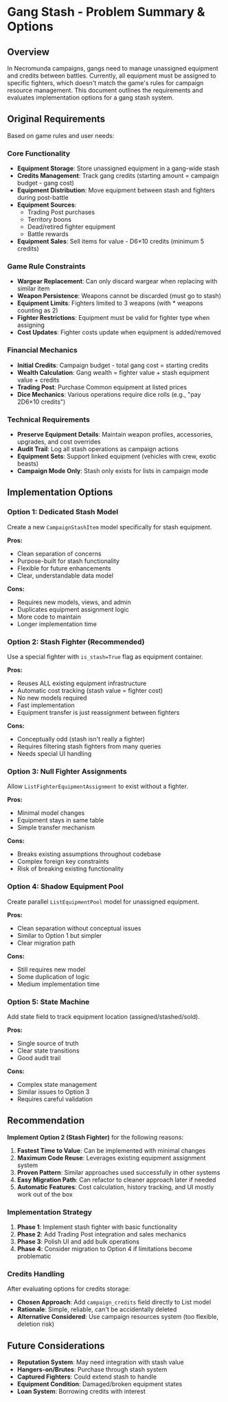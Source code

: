 # Gang Stash - Problem Summary & Options

## Overview

In Necromunda campaigns, gangs need to manage unassigned equipment and credits between battles. Currently, all equipment must be assigned to specific fighters, which doesn't match the game's rules for campaign resource management. This document outlines the requirements and evaluates implementation options for a gang stash system.

## Original Requirements

Based on game rules and user needs:

### Core Functionality
- **Equipment Storage**: Store unassigned equipment in a gang-wide stash
- **Credits Management**: Track gang credits (starting amount = campaign budget - gang cost)
- **Equipment Distribution**: Move equipment between stash and fighters during post-battle
- **Equipment Sources**:
  - Trading Post purchases
  - Territory boons
  - Dead/retired fighter equipment
  - Battle rewards
- **Equipment Sales**: Sell items for value - D6×10 credits (minimum 5 credits)

### Game Rule Constraints
- **Wargear Replacement**: Can only discard wargear when replacing with similar item
- **Weapon Persistence**: Weapons cannot be discarded (must go to stash)
- **Equipment Limits**: Fighters limited to 3 weapons (with * weapons counting as 2)
- **Fighter Restrictions**: Equipment must be valid for fighter type when assigning
- **Cost Updates**: Fighter costs update when equipment is added/removed

### Financial Mechanics
- **Initial Credits**: Campaign budget - total gang cost = starting credits
- **Wealth Calculation**: Gang wealth = fighter value + stash equipment value + credits
- **Trading Post**: Purchase Common equipment at listed prices
- **Dice Mechanics**: Various operations require dice rolls (e.g., "pay 2D6×10 credits")

### Technical Requirements
- **Preserve Equipment Details**: Maintain weapon profiles, accessories, upgrades, and cost overrides
- **Audit Trail**: Log all stash operations as campaign actions
- **Equipment Sets**: Support linked equipment (vehicles with crew, exotic beasts)
- **Campaign Mode Only**: Stash only exists for lists in campaign mode

## Implementation Options

### Option 1: Dedicated Stash Model
Create a new `CampaignStashItem` model specifically for stash equipment.

**Pros:**
- Clean separation of concerns
- Purpose-built for stash functionality
- Flexible for future enhancements
- Clear, understandable data model

**Cons:**
- Requires new models, views, and admin
- Duplicates equipment assignment logic
- More code to maintain
- Longer implementation time

### Option 2: Stash Fighter (Recommended)
Use a special fighter with `is_stash=True` flag as equipment container.

**Pros:**
- Reuses ALL existing equipment infrastructure
- Automatic cost tracking (stash value = fighter cost)
- No new models required
- Fast implementation
- Equipment transfer is just reassignment between fighters

**Cons:**
- Conceptually odd (stash isn't really a fighter)
- Requires filtering stash fighters from many queries
- Needs special UI handling

### Option 3: Null Fighter Assignments
Allow `ListFighterEquipmentAssignment` to exist without a fighter.

**Pros:**
- Minimal model changes
- Equipment stays in same table
- Simple transfer mechanism

**Cons:**
- Breaks existing assumptions throughout codebase
- Complex foreign key constraints
- Risk of breaking existing functionality

### Option 4: Shadow Equipment Pool
Create parallel `ListEquipmentPool` model for unassigned equipment.

**Pros:**
- Clean separation without conceptual issues
- Similar to Option 1 but simpler
- Clear migration path

**Cons:**
- Still requires new model
- Some duplication of logic
- Medium implementation time

### Option 5: State Machine
Add state field to track equipment location (assigned/stashed/sold).

**Pros:**
- Single source of truth
- Clear state transitions
- Good audit trail

**Cons:**
- Complex state management
- Similar issues to Option 3
- Requires careful validation

## Recommendation

**Implement Option 2 (Stash Fighter)** for the following reasons:

1. **Fastest Time to Value**: Can be implemented with minimal changes
2. **Maximum Code Reuse**: Leverages existing equipment assignment system
3. **Proven Pattern**: Similar approaches used successfully in other systems
4. **Easy Migration Path**: Can refactor to cleaner approach later if needed
5. **Automatic Features**: Cost calculation, history tracking, and UI mostly work out of the box

### Implementation Strategy

1. **Phase 1**: Implement stash fighter with basic functionality
2. **Phase 2**: Add Trading Post integration and sales mechanics
3. **Phase 3**: Polish UI and add bulk operations
4. **Phase 4**: Consider migration to Option 4 if limitations become problematic

### Credits Handling

After evaluating options for credits storage:
- **Chosen Approach**: Add `campaign_credits` field directly to List model
- **Rationale**: Simple, reliable, can't be accidentally deleted
- **Alternative Considered**: Use campaign resources system (too flexible, deletion risk)

## Future Considerations

- **Reputation System**: May need integration with stash value
- **Hangers-on/Brutes**: Purchase through stash system
- **Captured Fighters**: Could extend stash to handle
- **Equipment Condition**: Damaged/broken equipment states
- **Loan System**: Borrowing credits with interest
